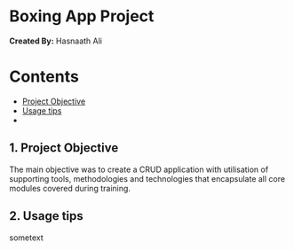 # Boxing App Project
**Created By:** Hasnaath Ali

# Contents
* [ Project Objective ](#obj)
* [ Usage tips ](#usage)
* 


<a name="obj"></a>
## 1. Project Objective
The main objective was to create a CRUD application with utilisation of supporting tools,
methodologies and technologies that encapsulate all core modules covered during training.


<a name="usage"></a>
## 2. Usage tips

sometext

